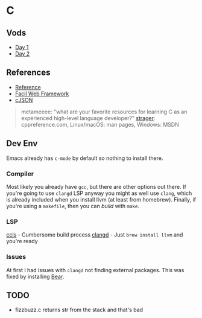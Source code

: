 # C

## Vods

* [Day 1](https://www.youtube.com/watch?v=b8ShKLZKlzU)
* [Day 2](https://www.youtube.com/watch?v=ou5W2JMsorY)

## References

* [Reference](https://en.cppreference.com/w/c)
* [Facil Web Framework](https://facil.io/)
* [cJSON](https://github.com/DaveGamble/cJSON)

> metameeee: "what are your favorite resources for learning C as an experienced high-level language developer?"
> [strager](https://twitch.tv/strager): cppreference.com, Linux/macOS: man pages, Windows: MSDN

## Dev Env

Emacs already has `c-mode` by default so nothing to install there.

### Compiler
Most likely you already have `gcc`, but there are other options out there. If you're going to use `clangd` LSP anyway you might as well use `clang`, which is already included when you install llvm (at least from homebrew). Finally, if you're using a `makefile`, then you can _build_ with `make`.

### LSP
[ccls](https://github.com/MaskRay/ccls) - Cumbersome build process
[clangd](https://clangd.llvm.org/) - Just `brew install llvm` and you're ready

### Issues
At first I had issues with `clangd` not finding external packages. This was fixed by installing [Bear](https://github.com/rizsotto/Bear).

## TODO

* fizzbuzz.c returns str from the stack and that's bad
